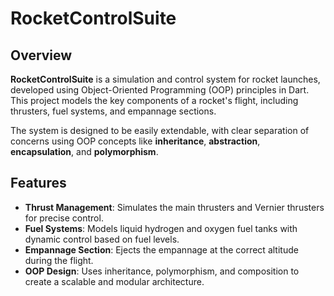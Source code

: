 # RocketControlSuite

## Overview
**RocketControlSuite** is a simulation and control system for rocket launches, developed using Object-Oriented Programming (OOP) principles in Dart. This project models the key components of a rocket's flight, including thrusters, fuel systems, and empannage sections.

The system is designed to be easily extendable, with clear separation of concerns using OOP concepts like **inheritance**, **abstraction**, **encapsulation**, and **polymorphism**.

## Features
- **Thrust Management**: Simulates the main thrusters and Vernier thrusters for precise control.
- **Fuel Systems**: Models liquid hydrogen and oxygen fuel tanks with dynamic control based on fuel levels.
- **Empannage Section**: Ejects the empannage at the correct altitude during the flight.
- **OOP Design**: Uses inheritance, polymorphism, and composition to create a scalable and modular architecture.
